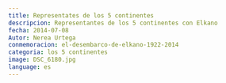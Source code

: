 ```yaml
---
title: Representates de los 5 continentes
descripcion: Representantes de los 5 continentes con Elkano
fecha: 2014-07-08
Autor: Nerea Urtega
conmemoracion: el-desembarco-de-elkano-1922-2014
categoria: los 5 continentes
image: DSC_6180.jpg
language: es
---
```

